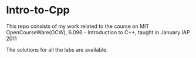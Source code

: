 Intro-to-Cpp
============
This repo consists of my work related to the course on MIT OpenCourseWare(OCW), 6.096 - Introduction to C++, taught in
January IAP 2011 

The solutions for all the labs are available.
